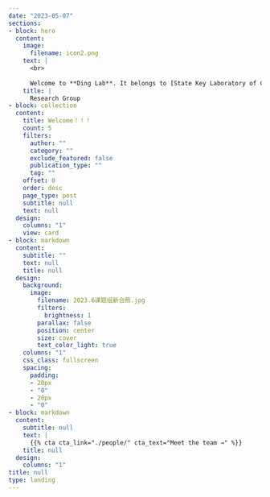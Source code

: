 ```yaml
---
date: "2023-05-07"
sections:
- block: hero
  content:
    image:
      filename: icon2.png
    text: |
      <br>
      
      Welcome to **Ding Lab**. It belongs to [State Key Laboratory of Cognitive Neuroscience and Learning, Beijing Normal University](https://brain.bnu.edu.cn/). We use [fMRI](https://en.wikipedia.org/wiki/Functional_magnetic_resonance_imaging), combined with cognitive-behavior experimental techniques to investigate: what's the neural basis of language, how language experience and language learning modulate brain structure and function. Bilinguals, sign-language users (including deaf people and hearing people), and dyslexics are our study subjects.
    title: |
      Research Group
- block: collection
  content:
    title: Welcome！！！
    count: 5
    filters:
      author: ""
      category: ""
      exclude_featured: false
      publication_type: ""
      tag: ""
    offset: 0
    order: desc
    page_type: post
    subtitle: null
    text: null
  design:
    columns: "1"
    view: card
- block: markdown
  content:
    subtitle: ""
    text: null
    title: null
  design:
    background:
      image:
        filename: 2023.6课题组新合照.jpg
        filters:
          brightness: 1
        parallax: false
        position: center
        size: cover
        text_color_light: true
    columns: "1"
    css_class: fullscreen
    spacing:
      padding:
      - 20px
      - "0"
      - 20px
      - "0"
- block: markdown
  content:
    subtitle: null
    text: |
      {{% cta cta_link="./people/" cta_text="Meet the team →" %}}
    title: null
  design:
    columns: "1"
title: null
type: landing
---
```


